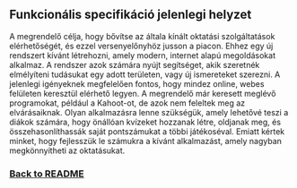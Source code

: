 ## Funkcionális specifikáció jelenlegi helyzet
A megrendelő célja, hogy bővítse az általa kínált oktatási szolgáltatások elérhetőségét, és ezzel versenyelőnyhöz jusson a piacon. Ehhez egy új rendszert kívánt létrehozni, amely modern, internet alapú megoldásokat alkalmaz. A rendszer azok számára nyújt segítséget, akik szeretnék elmélyíteni tudásukat egy adott területen, vagy új ismereteket szerezni. A jelenlegi igényeknek megfelelően fontos, hogy mindez online, webes felületen keresztül elérhető legyen. A megrendelő már keresett meglévő programokat, például a Kahoot-ot, de azok nem feleltek meg az elvárásaiknak. Olyan alkalmazásra lenne szükségük, amely lehetővé teszi a diákok számára, hogy önállóan kvízeket hozzanak létre, oldjanak meg, és összehasonlíthassák saját pontszámukat a többi játékoséval. Emiatt kértek minket, hogy fejlesszük le számukra a kívánt alkalmazást, amely nagyban megkönnyítheti az oktatásukat.
### [Back to README](/README.md)
